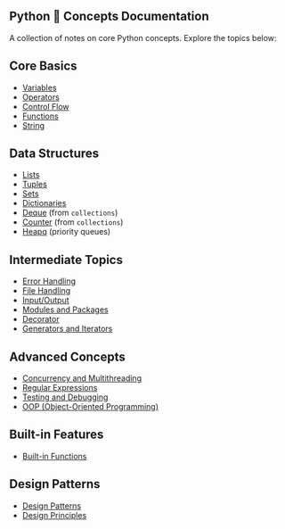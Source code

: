 ## Python 🐍 Concepts Documentation

A collection of notes on core Python concepts. Explore the topics below:

## Core Basics
- [Variables](./Variables.md)
- [Operators](./Operators.md)
- [Control Flow](./Control%20Flow.md)
- [Functions](./Functions.md)
- [String](./String.md)

## Data Structures
- [Lists](./Lists.md)
- [Tuples](./Tuples.md)
- [Sets](./Sets.md)
- [Dictionaries](./Dictionaries.md)
- [Deque](./Deque.md) (from `collections`)
- [Counter](./Counter.md) (from `collections`)
- [Heapq](./Heapq.md) (priority queues)

## Intermediate Topics
- [Error Handling](./Error%20Handling.md)
- [File Handling](./File%20Handling.md)
- [Input/Output](./Input%5COutput.md) 
- [Modules and Packages](./Modules%20and%20Packages.md)
- [Decorator](./Decorator.md)
- [Generators and Iterators](./Generators%20and%20Iterators.md)

## Advanced Concepts
- [Concurrency and Multithreading](./Concurrency%20and%20Multithreading.md)
- [Regular Expressions](./Regular%20Expressions.md)
- [Testing and Debugging](./Testing%20and%20Debugging.md)
- [OOP (Object-Oriented Programming)](./OOP.md)

## Built-in Features
- [Built-in Functions](./Built-in%20Functions.md)

## Design Patterns
- [Design Patterns](Design%20Patterns.md)
- [Design Principles](Design%20Principles.md)
